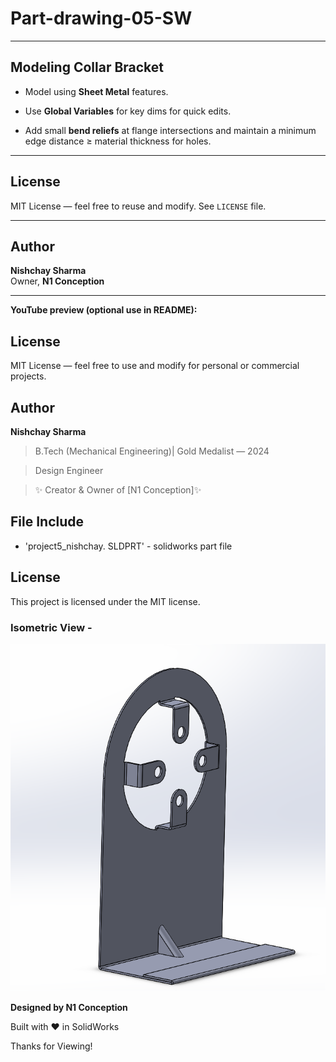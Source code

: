 # Part-drawing-05-SW



---

## Modeling Collar Bracket
- Model using **Sheet Metal** features.  

- Use **Global Variables** for key dims for quick edits. 
 
- Add small **bend reliefs** at flange intersections and maintain a minimum edge distance ≥ material thickness for holes.
  
---

## License
MIT License — feel free to reuse and modify. See `LICENSE` file.

---

## Author
**Nishchay Sharma**  
Owner, **N1 Conception**

---

**YouTube preview (optional use in README):**


## License
MIT License — feel free to use and modify for personal or commercial projects.



## Author


**Nishchay Sharma** 

>B.Tech (Mechanical Engineering)| Gold Medalist — 2024

>Design Engineer
 
>✨ Creator & Owner of [N1 Conception]✨  



## File Include
- 'project5_nishchay.  SLDPRT' -
solidworks part file

## License
This project is licensed under the MIT license.


### Isometric View -
![Isometric View ](part1a.png)





**Designed by N1 Conception** 
 
Built with ❤️ in SolidWorks

Thanks for Viewing!
